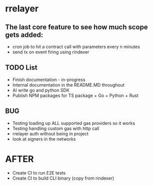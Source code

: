 # rrelayer

## The last core feature to see how much scope gets added:
- cron job to hit a contract call with parameters every n minutes
- send tx on event firing using rindexer

## TODO List

- Finish documentation - in-progress
- Internal documentation in the README.MD throughout
- AI write go and python SDK
- Publish NPM packages for TS package + Go + Python + Rust

## BUG

- Testing loading up ALL supported gas providers so it works
- Testing handling custom gas with http call
- rrelayer auth without being in project
- look at signers in the networks

# AFTER

- Create CI to run E2E tests
- Create CI to build CLI binary (copy from rindexer)

